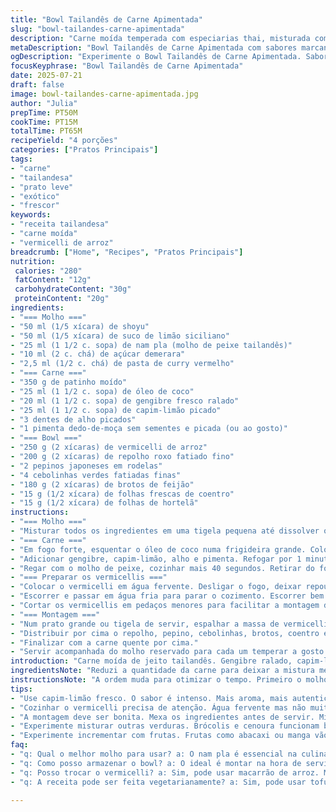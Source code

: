 ```yaml
---
title: "Bowl Tailandês de Carne Apimentada"
slug: "bowl-tailandes-carne-apimentada"
description: "Carne moída temperada com especiarias thai, misturada com gengibre fresco e citronela. Servida com vermicelli de arroz macios, legumes frescos como repolho roxo, pepino e brotos, e ervas como coentro e hortelã. Molho ácido e picante à base de shoyu, suco de limão e pasta de curry vermelho. Receita sem lactose, sem ovos e sem nozes, para compartilhar. Ingredientes ajustados para mais frescor, tempo de preparo ligeiramente variado e ingredientes substituídos para toque diferente."
metaDescription: "Bowl Tailandês de Carne Apimentada com sabores marcantes e frescor. Receita leve e aromática, perfeita para uma refeição saborosa."
ogDescription: "Experimente o Bowl Tailandês de Carne Apimentada. Sabor picante e fresco, ideal para quem busca um prato exótico e sem restrições alimentares."
focusKeyphrase: "Bowl Tailandês de Carne Apimentada"
date: 2025-07-21
draft: false
image: bowl-tailandes-carne-apimentada.jpg
author: "Julia"
prepTime: PT50M
cookTime: PT15M
totalTime: PT65M
recipeYield: "4 porções"
categories: ["Pratos Principais"]
tags:
- "carne"
- "tailandesa"
- "prato leve"
- "exótico"
- "frescor"
keywords:
- "receita tailandesa"
- "carne moída"
- "vermicelli de arroz"
breadcrumb: ["Home", "Recipes", "Pratos Principais"]
nutrition: 
 calories: "280"
 fatContent: "12g"
 carbohydrateContent: "30g"
 proteinContent: "20g"
ingredients:
- "=== Molho ==="
- "50 ml (1/5 xícara) de shoyu"
- "50 ml (1/5 xícara) de suco de limão siciliano"
- "25 ml (1 1/2 c. sopa) de nam pla (molho de peixe tailandês)"
- "10 ml (2 c. chá) de açúcar demerara"
- "2,5 ml (1/2 c. chá) de pasta de curry vermelho"
- "=== Carne ==="
- "350 g de patinho moído"
- "25 ml (1 1/2 c. sopa) de óleo de coco"
- "20 ml (1 1/2 c. sopa) de gengibre fresco ralado"
- "25 ml (1 1/2 c. sopa) de capim-limão picado"
- "3 dentes de alho picados"
- "1 pimenta dedo-de-moça sem sementes e picada (ou ao gosto)"
- "=== Bowl ==="
- "250 g (2 xícaras) de vermicelli de arroz"
- "200 g (2 xícaras) de repolho roxo fatiado fino"
- "2 pepinos japoneses em rodelas"
- "4 cebolinhas verdes fatiadas finas"
- "180 g (2 xícaras) de brotos de feijão"
- "15 g (1/2 xícara) de folhas frescas de coentro"
- "15 g (1/2 xícara) de folhas de hortelã"
instructions:
- "=== Molho ==="
- "Misturar todos os ingredientes em uma tigela pequena até dissolver o açúcar. Reservar para incorporar sabores."
- "=== Carne ==="
- "Em fogo forte, esquentar o óleo de coco numa frigideira grande. Colocar a carne moída, mexer até começar a dourar, desfazendo os pedaços com colher de pau."
- "Adicionar gengibre, capim-limão, alho e pimenta. Refogar por 1 minuto, mexendo sempre."
- "Regar com o molho de peixe, cozinhar mais 40 segundos. Retirar do fogo, manter aquecido."
- "=== Preparar os vermicellis ==="
- "Colocar o vermicelli em água fervente. Desligar o fogo, deixar repousar por 5 minutos até amolecer."
- "Escorrer e passar em água fria para parar o cozimento. Escorrer bem."
- "Cortar os vermicellis em pedaços menores para facilitar a montagem do bowl."
- "=== Montagem ==="
- "Num prato grande ou tigela de servir, espalhar a massa de vermicelli."
- "Distribuir por cima o repolho, pepino, cebolinhas, brotos, coentro e hortelã."
- "Finalizar com a carne quente por cima."
- "Servir acompanhada do molho reservado para cada um temperar a gosto."
introduction: "Carne moída de jeito tailandês. Gengibre ralado, capim-limão e pimenta que dão aquele sabor marcante. Molho de soja, limão siciliano fresco, e um toque da pasta de curry vermelha. Tudo misturado, vaporizado na frigideira quente, explodindo aromas. Vermicelli de arroz macio, que cozinha rapidinho, nunca deixa empapado se for feito certo. Frutas frescas e vegetais, crocantes. Pepino gelado, repolho roxo chic, coentro perfumado e hortelã que refresca. Tudo isso para montar bowls individuais. Cada um coloca o tanto de molho que quiser. Salada, proteína, frescor e picância, tudo junto. Receita leve, sem leite, sem ovo, sem nozes, pra quem tem restrições ou quer algo descomplicado com gostinho exótico e brasilidade."
ingredientsNote: "Reduzi a quantidade da carne para deixar a mistura menos pesada e mais fácil de equilibrar com os vegetais. Troquei o óleo comum por óleo de coco, trazendo aroma e leveza. Limão siciliano no lugar do limão verde tradicional para um toque mais suave e aromático, combinando com capim-limão, que é essencial na culinária tailandesa, substituindo a citronela original e mantendo o perfil. Adoçante natural demerara em vez do açúcar refinado, pra dar um sabor mais profundo. Menos pimenta, porque brasileiro sente mais o picante. Vermicelli você pode encontrar fácil, dá para trocar por macarrão de arroz fino similar se não achar. Verduras bem frescas por isso, não dessesteje. Cebolinha e hortelã ajudam a levantar o sabor, coentro não pode faltar. Ingredientes simples mas cada um com função clara nesse prato. Fácil de ajustar e substituir, combinando com produto local e frescor."
instructionsNote: "A ordem muda para otimizar o tempo. Primeiro o molho, assim ingredientes ganham contato e açúcar dissolve. Enquanto molho repousa, cozinhar e escorrer o vermicelli, deve ser delicado para não ficar mole demais. A carne entra depois em fogo alto, importante para dourar e perfumar pedaçinhos, a sequência de temperos entra junto e precisa ser mexida rápido para não queimar mas liberar sabor. O molho de peixe reforça o toque umami, só acrescentar no final para não perder aroma. Pronto, só montar o bowl na hora, trazendo crocância e frescor. Cada um se serve, molho e ervas vão equilibrando o prato na hora. Praticidade com respeito à textura e temperatura, ingredientes precisando de cuidado diferente, da água fervente, do fogo intenso, do frio, tudo junto e pouco tempo, 65 minutos total. Fácil montar, bonito servir, sabor que engana por parecer complexo."
tips:
- "Use capim-limão fresco. O sabor é intenso. Mais aroma, mais autenticidade. Na hora de cortar, faça tiras finas. Gengibre deve ser fresco. Rale logo antes de usar. Assim não perde o sabor. Use pimenta dedo-de-moça ao seu gosto. Se for sensível ao picante, retire as sementes. Mais uma dica: deixe o molho descansar. Isso melhora os sabores. Experimente ajustar o molho de peixe. Menos ou mais, depende do seu gosto. Não se esqueça das ervas. Elas fazem toda a diferença na hora."
- "Cozinhar o vermicelli precisa de atenção. Água fervente mas não muito tempo. Apenas 5 minutos, depois escorrer. Passar em água fria é essencial. Isso para parar o cozimento. Cortar em pedaços menores facilita o servir. E também a montagem do bowl. Durante o preparo da carne, mexa sempre. O fogo alto é importante. Isso ajuda a dourar. Gengibre e alho juntos na frigideira. O aroma vai invadir a cozinha. Nada é obrigatório, mas traz um toque tailandês."
- "A montagem deve ser bonita. Mexa os ingredientes antes de servir. Misture bem a carne com os vegetais. Assim cada garfada traz todos os sabores. E não esqueça do molho. Cada um tempera a seu gosto. Uma pitada de açúcar pode surpreender. Trocar o açúcar demerara pode mudar o prato. Molho de soja é variado. Se não encontrar o nam pla, substitua por shoyu. Sinta os sabores, adapte ao seu gosto. Essa receita é versátil."
- "Experimente misturar outras verduras. Brócolis e cenoura funcionam bem. Sempre frescas, para crocância. E sempre que possível, use orgânicos. Isso traz mais sabor. Se quiser, adicione proteína vegetal. Tofu grelhado vai muito bem. Faça uma versão para vegetarianos. Os passos permanecem os mesmos. A apresentação do bowl faz a diferença. Não só é saboroso, é visualmente atraente. Sirva com uma boa companhia."
- "Experimente incrementar com frutas. Frutas como abacaxi ou manga vão bem. Isso traz um toque acidulado. Use em pequenas quantidades. Balança sabores doces e salgados. O visual é lindo e exótico. Outra dica: uma pimenta em conserva. Ou molho de pimenta à parte. Pode adicionar mais intensidade. E não se esqueça do coentro. Se não gosta, substitua por salsinha. Cada detalhe conta neste prato."
faq:
- "q: Qual o melhor molho para usar? a: O nam pla é essencial na culinária tailandesa. Mas se não tiver, o shoyu é uma alternativa. Sempre use um molho que traga umami. O sabor deve ser equilibrado. Nem muito salgado e nem muito doce. Ajuste ao seu gosto."
- "q: Como posso armazenar o bowl? a: O ideal é montar na hora de servir. Mas se sobrar, carne deve ser refrigerada. Armazene em recipiente fechado. Os vegetais podem murchar. Melhor guardar separados. Refrigerar por até dois dias."
- "q: Posso trocar o vermicelli? a: Sim, pode usar macarrão de arroz. Mas atente ao tempo de cozimento. Cada um tem sua característica. Macarrão mais grosso leva mais tempo. Ajuste conforme a textura que deseja."
- "q: A receita pode ser feita vegetarianamente? a: Sim, pode usar tofu ao invés da carne. Cozinhe até dourar e saborizar. O resto da receita permanece o mesmo. Siga as etapas, mas use ingredientes vegetais. O molho ainda funciona."

---
```

